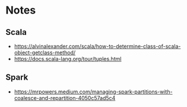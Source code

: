 # Notes

## Scala

- https://alvinalexander.com/scala/how-to-determine-class-of-scala-object-getclass-method/
- https://docs.scala-lang.org/tour/tuples.html

## Spark

- https://mrpowers.medium.com/managing-spark-partitions-with-coalesce-and-repartition-4050c57ad5c4

